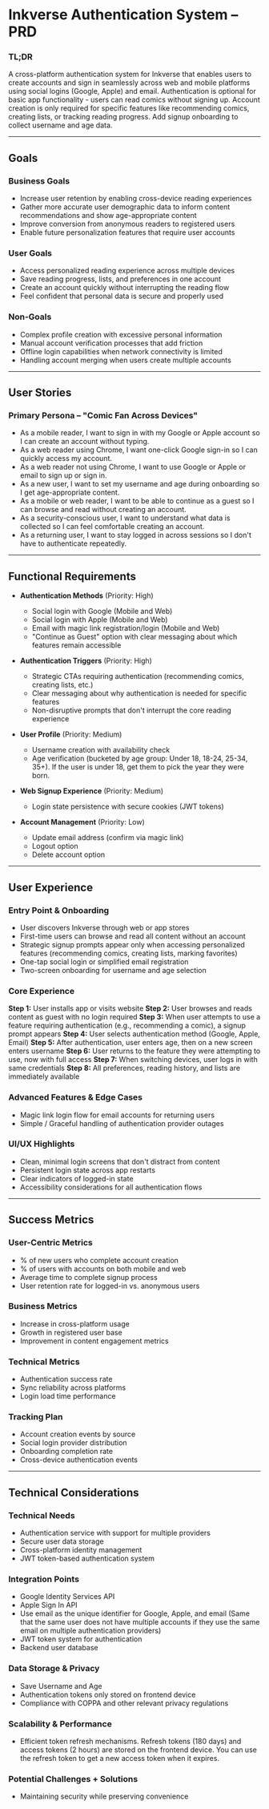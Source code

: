 # Inkverse Authentication System – PRD

### TL;DR

A cross-platform authentication system for Inkverse that enables users to create accounts and sign in seamlessly across web and mobile platforms using social logins (Google, Apple) and email. Authentication is optional for basic app functionality - users can read comics without signing up. Account creation is only required for specific features like recommending comics, creating lists, or tracking reading progress. Add signup onboarding to collect username and age data.

---

## Goals

### Business Goals

- Increase user retention by enabling cross-device reading experiences
- Gather more accurate user demographic data to inform content recommendations and show age-appropriate content
- Improve conversion from anonymous readers to registered users
- Enable future personalization features that require user accounts

### User Goals

- Access personalized reading experience across multiple devices
- Save reading progress, lists, and preferences in one account
- Create an account quickly without interrupting the reading flow
- Feel confident that personal data is secure and properly used

### Non-Goals

- Complex profile creation with excessive personal information
- Manual account verification processes that add friction
- Offline login capabilities when network connectivity is limited
- Handling account merging when users create multiple accounts

---

## User Stories

### Primary Persona – "Comic Fan Across Devices"

- As a mobile reader, I want to sign in with my Google or Apple account so I can create an account without typing.
- As a web reader using Chrome, I want one-click Google sign-in so I can quickly access my account.
- As a web reader not using Chrome, I want to use Google or Apple or email to sign up or sign in.
- As a new user, I want to set my username and age during onboarding so I get age-appropriate content.
- As a mobile or web reader, I want to be able to continue as a guest so I can browse and read without creating an account.
- As a security-conscious user, I want to understand what data is collected so I can feel comfortable creating an account.
- As a returning user, I want to stay logged in across sessions so I don't have to authenticate repeatedly.

---

## Functional Requirements

- **Authentication Methods** (Priority: High)
  - Social login with Google (Mobile and Web)
  - Social login with Apple (Mobile and Web)
  - Email with magic link registration/login (Mobile and Web)
  - "Continue as Guest" option with clear messaging about which features remain accessible

- **Authentication Triggers** (Priority: High)
  - Strategic CTAs requiring authentication (recommending comics, creating lists, etc.)
  - Clear messaging about why authentication is needed for specific features
  - Non-disruptive prompts that don't interrupt the core reading experience

- **User Profile** (Priority: Medium)
  - Username creation with availability check
  - Age verification (bucketed by age group: Under 18, 18-24, 25-34, 35+). If the user is under 18, get them to pick the year they were born.

- **Web Signup Experience** (Priority: Medium)
  - Login state persistence with secure cookies (JWT tokens)

- **Account Management** (Priority: Low)
  - Update email address (confirm via magic link)
  - Logout option
  - Delete account option

---

## User Experience

### Entry Point & Onboarding

- User discovers Inkverse through web or app stores
- First-time users can browse and read all content without an account
- Strategic signup prompts appear only when accessing personalized features (recommending comics, creating lists, marking favorites)
- One-tap social login or simplified email registration
- Two-screen onboarding for username and age selection

### Core Experience

**Step 1:** User installs app or visits website
**Step 2:** User browses and reads content as guest with no login required
**Step 3:** When user attempts to use a feature requiring authentication (e.g., recommending a comic), a signup prompt appears
**Step 4:** User selects authentication method (Google, Apple, Email)
**Step 5:** After authentication, user enters age, then on a new screen enters username
**Step 6:** User returns to the feature they were attempting to use, now with full access
**Step 7:** When switching devices, user logs in with same credentials
**Step 8:** All preferences, reading history, and lists are immediately available

### Advanced Features & Edge Cases

- Magic link login flow for email accounts for returning users
- Simple / Graceful handling of authentication provider outages

### UI/UX Highlights

- Clean, minimal login screens that don't distract from content
- Persistent login state across app restarts
- Clear indicators of logged-in state
- Accessibility considerations for all authentication flows

---

## Success Metrics

### User-Centric Metrics

- % of new users who complete account creation
- % of users with accounts on both mobile and web
- Average time to complete signup process
- User retention rate for logged-in vs. anonymous users

### Business Metrics

- Increase in cross-platform usage
- Growth in registered user base
- Improvement in content engagement metrics

### Technical Metrics

- Authentication success rate
- Sync reliability across platforms
- Login load time performance

### Tracking Plan

- Account creation events by source
- Social login provider distribution
- Onboarding completion rate
- Cross-device authentication events

---

## Technical Considerations

### Technical Needs

- Authentication service with support for multiple providers
- Secure user data storage
- Cross-platform identity management
- JWT token-based authentication system

### Integration Points

- Google Identity Services API
- Apple Sign In API
- Use email as the unique identifier for Google, Apple, and email (Same that the same user does not have multiple accounts if they use the same email on multiple authentication providers)
- JWT token system for authentication
- Backend user database

### Data Storage & Privacy

- Save Username and Age
- Authentication tokens only stored on frontend device
- Compliance with COPPA and other relevant privacy regulations

### Scalability & Performance

- Efficient token refresh mechanisms. Refresh tokens (180 days) and access tokens (2 hours) are stored on the frontend device. You can use the refresh token to get a new access token when it expires. 

### Potential Challenges + Solutions
- Maintaining security while preserving convenience